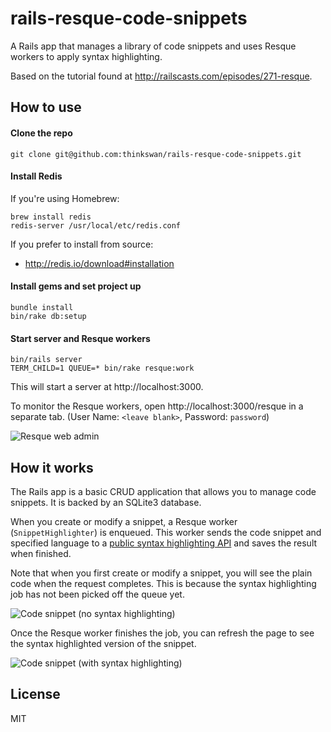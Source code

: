 # rails-resque-code-snippets

A Rails app that manages a library of code snippets and uses Resque workers to
apply syntax highlighting.

Based on the tutorial found at http://railscasts.com/episodes/271-resque.

## How to use

#### Clone the repo

```
git clone git@github.com:thinkswan/rails-resque-code-snippets.git
```

#### Install Redis

If you're using Homebrew:

```
brew install redis
redis-server /usr/local/etc/redis.conf
```

If you prefer to install from source:

* http://redis.io/download#installation

#### Install gems and set project up

```
bundle install
bin/rake db:setup
```

#### Start server and Resque workers

```
bin/rails server
TERM_CHILD=1 QUEUE=* bin/rake resque:work
```

This will start a server at http://localhost:3000.

To monitor the Resque workers, open http://localhost:3000/resque in a separate
tab. (User Name: `<leave blank>`, Password: `password`)

![Resque web admin](https://cloud.githubusercontent.com/assets/338259/8615398/6860eea0-271c-11e5-868e-d5d8d44c4127.jpg)

## How it works

The Rails app is a basic CRUD application that allows you to manage code
snippets. It is backed by an SQLite3 database.

When you create or modify a snippet, a Resque worker (`SnippetHighlighter`) is
enqueued. This worker sends the code snippet and specified language to a [public
syntax highlighting API](http://markup.su/highlighter/api) and saves the result
when finished.

Note that when you first create or modify a snippet, you will see the plain
code when the request completes. This is because the syntax highlighting job has
not been picked off the queue yet.

![Code snippet (no syntax highlighting)](https://cloud.githubusercontent.com/assets/338259/8615397/68118d4c-271c-11e5-8845-a97b7f3e917d.jpg)

Once the Resque worker finishes the job, you can refresh the page to see the
syntax highlighted version of the snippet.

![Code snippet (with syntax highlighting)](https://cloud.githubusercontent.com/assets/338259/8615399/68648434-271c-11e5-904b-97bb1c315ed0.jpg)

## License

MIT
